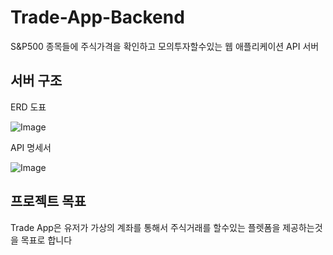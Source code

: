 # Trade-App-Backend

S&P500 종목들에 주식가격을 확인하고 모의투자할수있는 웹 애플리케이션 API 서버

## 서버 구조
ERD 도표

![Image](https://github.com/user-attachments/assets/76c4f2fb-2859-424d-9033-82c2441e8729)

API 명세서

![Image](https://github.com/user-attachments/assets/8e332238-3e12-4bcf-86d3-bf19ac5df2c5)

## 프로젝트 목표
Trade App은 유저가 가상의 계좌를 통해서 주식거래를 할수있는 플렛폼을 제공하는것을 목표로 합니다

